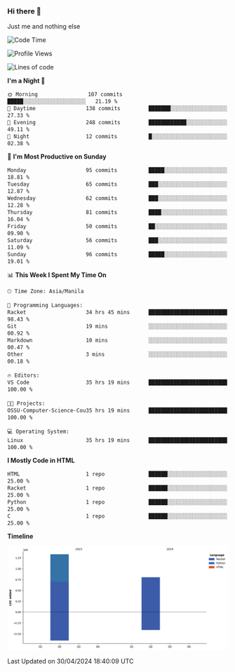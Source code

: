 ### Hi there 👋

Just me and nothing else


<!--START_SECTION:waka-->
![Code Time](http://img.shields.io/badge/Code%20Time-188%20hrs-blue)

![Profile Views](http://img.shields.io/badge/Profile%20Views-5-blue)

![Lines of code](https://img.shields.io/badge/From%20Hello%20World%20I%27ve%20Written-2.1%20million%20lines%20of%20code-blue)

**I'm a Night 🦉** 

```text
🌞 Morning                107 commits         █████░░░░░░░░░░░░░░░░░░░░   21.19 % 
🌆 Daytime                138 commits         ███████░░░░░░░░░░░░░░░░░░   27.33 % 
🌃 Evening                248 commits         ████████████░░░░░░░░░░░░░   49.11 % 
🌙 Night                  12 commits          █░░░░░░░░░░░░░░░░░░░░░░░░   02.38 % 
```
📅 **I'm Most Productive on Sunday** 

```text
Monday                   95 commits          █████░░░░░░░░░░░░░░░░░░░░   18.81 % 
Tuesday                  65 commits          ███░░░░░░░░░░░░░░░░░░░░░░   12.87 % 
Wednesday                62 commits          ███░░░░░░░░░░░░░░░░░░░░░░   12.28 % 
Thursday                 81 commits          ████░░░░░░░░░░░░░░░░░░░░░   16.04 % 
Friday                   50 commits          ██░░░░░░░░░░░░░░░░░░░░░░░   09.90 % 
Saturday                 56 commits          ███░░░░░░░░░░░░░░░░░░░░░░   11.09 % 
Sunday                   96 commits          █████░░░░░░░░░░░░░░░░░░░░   19.01 % 
```


📊 **This Week I Spent My Time On** 

```text
🕑︎ Time Zone: Asia/Manila

💬 Programming Languages: 
Racket                   34 hrs 45 mins      █████████████████████████   98.43 % 
Git                      19 mins             ░░░░░░░░░░░░░░░░░░░░░░░░░   00.92 % 
Markdown                 10 mins             ░░░░░░░░░░░░░░░░░░░░░░░░░   00.47 % 
Other                    3 mins              ░░░░░░░░░░░░░░░░░░░░░░░░░   00.18 % 

🔥 Editors: 
VS Code                  35 hrs 19 mins      █████████████████████████   100.00 % 

🐱‍💻 Projects: 
OSSU-Computer-Science-Cou35 hrs 19 mins      █████████████████████████   100.00 % 

💻 Operating System: 
Linux                    35 hrs 19 mins      █████████████████████████   100.00 % 
```

**I Mostly Code in HTML** 

```text
HTML                     1 repo              ██████░░░░░░░░░░░░░░░░░░░   25.00 % 
Racket                   1 repo              ██████░░░░░░░░░░░░░░░░░░░   25.00 % 
Python                   1 repo              ██████░░░░░░░░░░░░░░░░░░░   25.00 % 
C                        1 repo              ██████░░░░░░░░░░░░░░░░░░░   25.00 % 
```



**Timeline**

![Lines of Code chart](https://raw.githubusercontent.com/brutist/brutist/main/assets/bar_graph.png)


 Last Updated on 30/04/2024 18:40:09 UTC
<!--END_SECTION:waka-->

